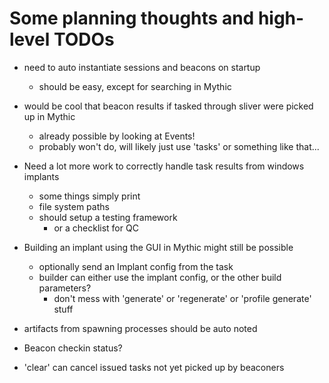 # Some planning thoughts and high-level TODOs

- need to auto instantiate sessions and beacons on startup
    - should be easy, except for searching in Mythic

- would be cool that beacon results if tasked through sliver were picked up in Mythic
    - already possible by looking at Events!
    - probably won't do, will likely just use 'tasks' or something like that...

- Need a lot more work to correctly handle task results from windows implants
    - some things simply print
    - file system paths
    - should setup a testing framework
        - or a checklist for QC

- Building an implant using the GUI in Mythic might still be possible
    - optionally send an Implant config from the task
    - builder can either use the implant config, or the other build parameters?
        - don't mess with 'generate' or 'regenerate' or 'profile generate' stuff

- artifacts from spawning processes should be auto noted

- Beacon checkin status?

- 'clear' can cancel issued tasks not yet picked up by beaconers


